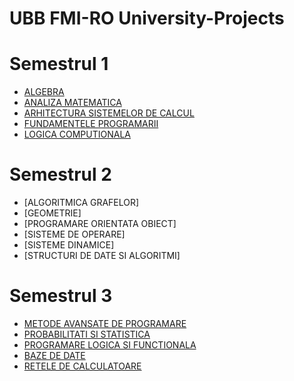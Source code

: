 # UBB FMI-RO University-Projects
# Semestrul 1
- [ALGEBRA](https://github.com/Razvanix445/ALGEBRA)
- [ANALIZA MATEMATICA](https://github.com/Razvanix445/ANALIZA)
- [ARHITECTURA SISTEMELOR DE CALCUL](https://github.com/Razvanix445/ASC)
- [FUNDAMENTELE PROGRAMARII](https://github.com/Razvanix445/FP)
- [LOGICA COMPUTIONALA](https://github.com/Razvanix445/LC)

# Semestrul 2
- [ALGORITMICA GRAFELOR]
- [GEOMETRIE]
- [PROGRAMARE ORIENTATA OBIECT]
- [SISTEME DE OPERARE]
- [SISTEME DINAMICE]
- [STRUCTURI DE DATE SI ALGORITMI]

# Semestrul 3
- [METODE AVANSATE DE PROGRAMARE](https://github.com/Razvanix445/MAP)
- [PROBABILITATI SI STATISTICA](https://github.com/Razvanix445/PS)
- [PROGRAMARE LOGICA SI FUNCTIONALA](https://github.com/Razvanix445/Logic-and-Functional-Programming)
- [BAZE DE DATE](https://github.com/Razvanix445/BD)
- [RETELE DE CALCULATOARE](https://github.com/Razvanix445/RC)
